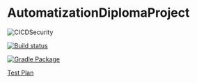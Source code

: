 # AutomatizationDiplomaProject
![CICDSecurity](https://user-images.githubusercontent.com/47859608/123905410-58482b80-d983-11eb-9af7-a21b30b6cde3.jpg)

[![Build status](https://ci.appveyor.com/api/projects/status/kur6hbmt73uwwlcs/branch/master?svg=true)](https://ci.appveyor.com/project/DoroshenkoDenis/automatizationdiplomaproject/branch/master)

[![Gradle Package](https://github.com/DoroshenkoDenis/AutomatizationDiplomaProject/actions/workflows/gradle-publish.yml/badge.svg)](https://github.com/DoroshenkoDenis/AutomatizationDiplomaProject/actions/workflows/gradle-publish.yml)

[Test Plan](https://github.com/DoroshenkoDenis/AutomatizationDiplomaProject/blob/master/TestPlan.md)
